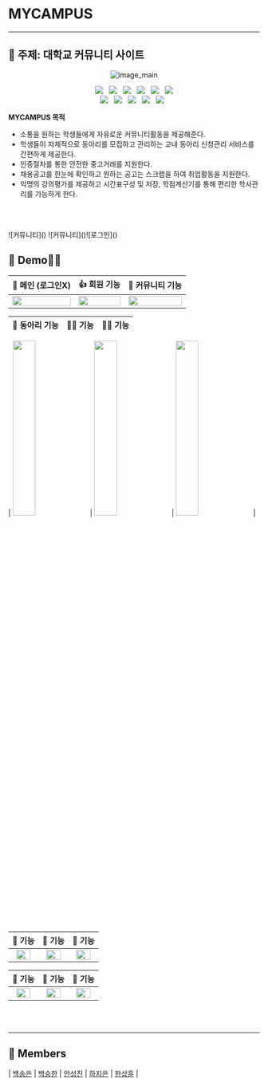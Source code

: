 

# MYCAMPUS

---

## 🍻 주제: 대학교 커뮤니티 사이트

<p align="center">
  <img alt="image_main" src="https://via.placeholder.com/150">
</p>
<p align="center">
  <img src="https://img.shields.io/badge/Java-007396?&logo=java&logoColor=white&style=flat-square"> &nbsp;
  <img src="https://img.shields.io/badge/Spring-6DB33F?&logo=spring&logoColor=white&style=flat-square"> &nbsp;
  <img src="https://img.shields.io/badge/Spring_Security-6DB33F?&logo=springsecurity&logoColor=white&style=flat-square"> &nbsp;
  <img src="https://img.shields.io/badge/Oracle-F80000?&logo=ORACLE&logoColor=white&style=flat-square"> &nbsp;
  <img src="https://img.shields.io/badge/Tomcat-F8DC75?&logo=ApacheTomcat&logoColor=white&style=flat-square"> &nbsp;
  <img src="https://img.shields.io/badge/Maven-C71A36?&logo=ApacheMaven&logoColor=white&style=flat-square"></br>
  <img src="https://img.shields.io/badge/HTML-E34F26?&logo=html5&logoColor=white&style=flat-square"> &nbsp;
  <img src="https://img.shields.io/badge/CSS-1572B6?&logo=css3&logoColor=white&style=flat-square"> &nbsp;
  <img src="https://img.shields.io/badge/JavaScript-F7DF1E?&logo=JavaScript&logoColor=white&style=flat-square"> &nbsp;
  <img src="https://img.shields.io/badge/jQuery-0769AD?&logo=jQuery&logoColor=white&style=flat-square"> &nbsp;
  <img src="https://img.shields.io/badge/Bootstrap-7952B3?&logo=Bootstrap&logoColor=white&style=flat-square"> &nbsp;
</p>


**MYCAMPUS 목적** </br> 
- 소통을 원하는 학생들에게 자유로운 커뮤니티활동을 제공해준다.
- 학생들이 자체적으로 동아리를 모집하고 관리하는 교내 동아리 신청관리 서비스를 간편하게 제공한다.
- 인증절차를 통한 안전한 중고거래를 지원한다.
- 채용공고를 한눈에 확인하고 원하는 공고는 스크랩을 하여 취업활동을 지원한다.
- 익명의 강의평가를 제공하고 시간표구성 및 저장, 학점계산기를 통해 편리한 학사관리를 가능하게 한다.
</br>
</br>
</p>![커뮤니티]()
![커뮤니티]()![로그인]()


## 🚀 Demo🙌:raised_hands:

|                   💖 메인 (로그인X)                   |                   👍 회원 기능                   |                         🌟 커뮤니티 기능                          |
| :----------------------------------------------------------: | :----------------------------------------------------------: | :----------------------------------------------------------: |
| <img src="https://user-images.githubusercontent.com/72147069/156172268-809b250a-f768-4634-92b9-989a83952e33.PNG" width=100%> | <img src="https://user-images.githubusercontent.com/72147069/156172268-809b250a-f768-4634-92b9-989a83952e33.PNG" width=100%> | <img src="https://user-images.githubusercontent.com/72147069/156172238-629f62b0-ac3a-419c-8be0-a048bd0f935b.PNG" width=100%> |

|                                     🧐 동아리 기능                                    |                  👩‍💻 기능                  |                         🧑‍💻 기능                         |
| :-----------------------------------------------------------------------------------: | :----------------------------------------------------------: | :----------------------------------------------------------: |

| <img src="https://user-images.githubusercontent.com/72147069/156168005-fc3157b4-7f53-418e-a60d-db7d7e3b6e9f.gif" alt=" " width=30%> | <img src="https://via.placeholder.com/150" alt=" " width=30%> | <img src="https://via.placeholder.com/150" alt=" " width=30%> |

|                👯 기능                |                     💁 기능                      |                     💆 기능                     |
| :----------------------------------------------------------: | :----------------------------------------------------------: | :----------------------------------------------------------: |
| <img src="https://via.placeholder.com/150" alt=" " width=80%> | <img src="https://via.placeholder.com/150" alt=" " width=80%> | <img src="https://via.placeholder.com/150" alt=" " width=80%> |

|                       🍓 기능                       |                       🔎 기능                        |                          🥂 기능                          |
| :----------------------------------------------------------: | :----------------------------------------------------------: | :----------------------------------------------------------: |
| <img src="https://via.placeholder.com/150" alt=" " width=80%> | <img src="https://via.placeholder.com/150" alt=" " width=80%> | <img src="https://via.placeholder.com/150" alt=" " width=80%> |
</br>
</br>

---


## 🌈 Members

| [백송은]() | [백승한]() | [안성진]() | [하지은](https://github.com/noixhwb) | [한상훈]() |
